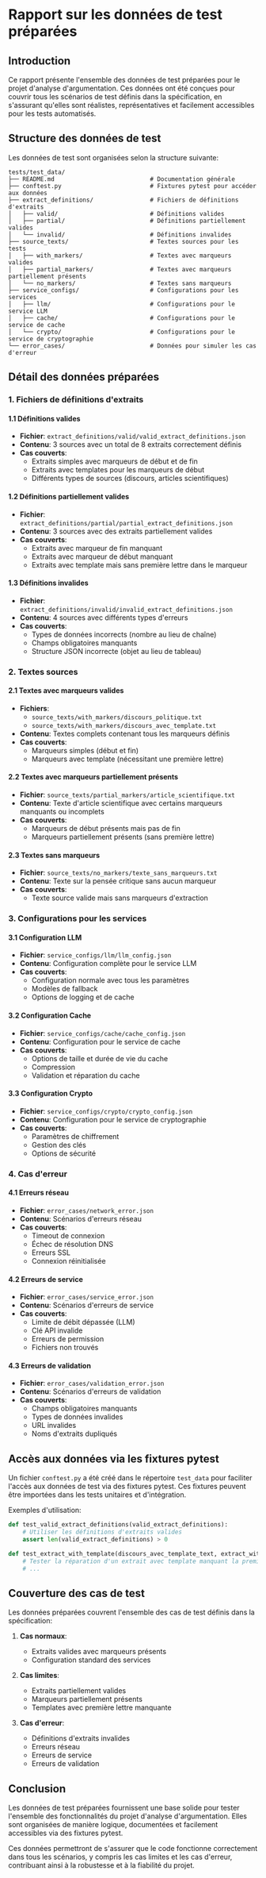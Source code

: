 # Rapport sur les données de test préparées

## Introduction

Ce rapport présente l'ensemble des données de test préparées pour le projet d'analyse d'argumentation. Ces données ont été conçues pour couvrir tous les scénarios de test définis dans la spécification, en s'assurant qu'elles sont réalistes, représentatives et facilement accessibles pour les tests automatisés.

## Structure des données de test

Les données de test sont organisées selon la structure suivante:

```
tests/test_data/
├── README.md                           # Documentation générale
├── conftest.py                         # Fixtures pytest pour accéder aux données
├── extract_definitions/                # Fichiers de définitions d'extraits
│   ├── valid/                          # Définitions valides
│   ├── partial/                        # Définitions partiellement valides
│   └── invalid/                        # Définitions invalides
├── source_texts/                       # Textes sources pour les tests
│   ├── with_markers/                   # Textes avec marqueurs valides
│   ├── partial_markers/                # Textes avec marqueurs partiellement présents
│   └── no_markers/                     # Textes sans marqueurs
├── service_configs/                    # Configurations pour les services
│   ├── llm/                            # Configurations pour le service LLM
│   ├── cache/                          # Configurations pour le service de cache
│   └── crypto/                         # Configurations pour le service de cryptographie
└── error_cases/                        # Données pour simuler les cas d'erreur
```

## Détail des données préparées

### 1. Fichiers de définitions d'extraits

#### 1.1 Définitions valides
- **Fichier**: `extract_definitions/valid/valid_extract_definitions.json`
- **Contenu**: 3 sources avec un total de 8 extraits correctement définis
- **Cas couverts**: 
  - Extraits simples avec marqueurs de début et de fin
  - Extraits avec templates pour les marqueurs de début
  - Différents types de sources (discours, articles scientifiques)

#### 1.2 Définitions partiellement valides
- **Fichier**: `extract_definitions/partial/partial_extract_definitions.json`
- **Contenu**: 3 sources avec des extraits partiellement valides
- **Cas couverts**:
  - Extraits avec marqueur de fin manquant
  - Extraits avec marqueur de début manquant
  - Extraits avec template mais sans première lettre dans le marqueur

#### 1.3 Définitions invalides
- **Fichier**: `extract_definitions/invalid/invalid_extract_definitions.json`
- **Contenu**: 4 sources avec différents types d'erreurs
- **Cas couverts**:
  - Types de données incorrects (nombre au lieu de chaîne)
  - Champs obligatoires manquants
  - Structure JSON incorrecte (objet au lieu de tableau)

### 2. Textes sources

#### 2.1 Textes avec marqueurs valides
- **Fichiers**: 
  - `source_texts/with_markers/discours_politique.txt`
  - `source_texts/with_markers/discours_avec_template.txt`
- **Contenu**: Textes complets contenant tous les marqueurs définis
- **Cas couverts**:
  - Marqueurs simples (début et fin)
  - Marqueurs avec template (nécessitant une première lettre)

#### 2.2 Textes avec marqueurs partiellement présents
- **Fichier**: `source_texts/partial_markers/article_scientifique.txt`
- **Contenu**: Texte d'article scientifique avec certains marqueurs manquants ou incomplets
- **Cas couverts**:
  - Marqueurs de début présents mais pas de fin
  - Marqueurs partiellement présents (sans première lettre)

#### 2.3 Textes sans marqueurs
- **Fichier**: `source_texts/no_markers/texte_sans_marqueurs.txt`
- **Contenu**: Texte sur la pensée critique sans aucun marqueur
- **Cas couverts**:
  - Texte source valide mais sans marqueurs d'extraction

### 3. Configurations pour les services

#### 3.1 Configuration LLM
- **Fichier**: `service_configs/llm/llm_config.json`
- **Contenu**: Configuration complète pour le service LLM
- **Cas couverts**:
  - Configuration normale avec tous les paramètres
  - Modèles de fallback
  - Options de logging et de cache

#### 3.2 Configuration Cache
- **Fichier**: `service_configs/cache/cache_config.json`
- **Contenu**: Configuration pour le service de cache
- **Cas couverts**:
  - Options de taille et durée de vie du cache
  - Compression
  - Validation et réparation du cache

#### 3.3 Configuration Crypto
- **Fichier**: `service_configs/crypto/crypto_config.json`
- **Contenu**: Configuration pour le service de cryptographie
- **Cas couverts**:
  - Paramètres de chiffrement
  - Gestion des clés
  - Options de sécurité

### 4. Cas d'erreur

#### 4.1 Erreurs réseau
- **Fichier**: `error_cases/network_error.json`
- **Contenu**: Scénarios d'erreurs réseau
- **Cas couverts**:
  - Timeout de connexion
  - Échec de résolution DNS
  - Erreurs SSL
  - Connexion réinitialisée

#### 4.2 Erreurs de service
- **Fichier**: `error_cases/service_error.json`
- **Contenu**: Scénarios d'erreurs de service
- **Cas couverts**:
  - Limite de débit dépassée (LLM)
  - Clé API invalide
  - Erreurs de permission
  - Fichiers non trouvés

#### 4.3 Erreurs de validation
- **Fichier**: `error_cases/validation_error.json`
- **Contenu**: Scénarios d'erreurs de validation
- **Cas couverts**:
  - Champs obligatoires manquants
  - Types de données invalides
  - URL invalides
  - Noms d'extraits dupliqués

## Accès aux données via les fixtures pytest

Un fichier `conftest.py` a été créé dans le répertoire `test_data` pour faciliter l'accès aux données de test via des fixtures pytest. Ces fixtures peuvent être importées dans les tests unitaires et d'intégration.

Exemples d'utilisation:

```python
def test_valid_extract_definitions(valid_extract_definitions):
    # Utiliser les définitions d'extraits valides
    assert len(valid_extract_definitions) > 0

def test_extract_with_template(discours_avec_template_text, extract_with_template_missing_first_letter):
    # Tester la réparation d'un extrait avec template manquant la première lettre
    # ...
```

## Couverture des cas de test

Les données préparées couvrent l'ensemble des cas de test définis dans la spécification:

1. **Cas normaux**:
   - Extraits valides avec marqueurs présents
   - Configuration standard des services

2. **Cas limites**:
   - Extraits partiellement valides
   - Marqueurs partiellement présents
   - Templates avec première lettre manquante

3. **Cas d'erreur**:
   - Définitions d'extraits invalides
   - Erreurs réseau
   - Erreurs de service
   - Erreurs de validation

## Conclusion

Les données de test préparées fournissent une base solide pour tester l'ensemble des fonctionnalités du projet d'analyse d'argumentation. Elles sont organisées de manière logique, documentées et facilement accessibles via des fixtures pytest.

Ces données permettront de s'assurer que le code fonctionne correctement dans tous les scénarios, y compris les cas limites et les cas d'erreur, contribuant ainsi à la robustesse et à la fiabilité du projet.